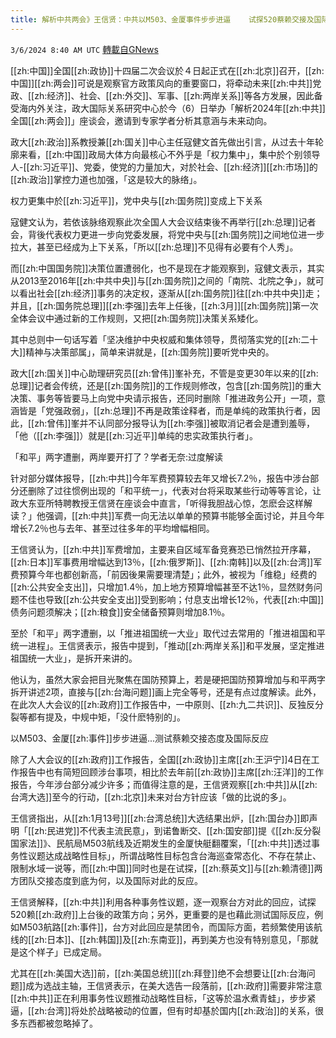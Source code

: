 ```yaml
---
title: 解析中共两会》王信贤：中共以M503、金厦事件步步进逼    试探520蔡赖交接及国际反应
---
```

`3/6/2024 8:40 AM UTC` [轉載自GNews](https://gnews.org/articles/2369993)

[[zh:中国]]全国[[zh:政协]]十四届二次会议於４日起正式在[[zh:北京]]召开，[[zh:中国]][[zh:两会]]可说是观察官方政策风向的重要窗口，将牵动未来[[zh:中共]]党政、[[zh:经济]]、社会、[[zh:外交]]、军事、[[zh:两岸关系]]等各方发展，因此备受海内外关注，政大国际关系研究中心於今（6）日举办「解析2024年[[zh:中共]]全国[[zh:两会]]」座谈会，邀请到专家学者分析其意涵与未来动向。

政大[[zh:政治]]系教授兼[[zh:国关]]中心主任寇健文首先做出引言，从过去十年轮廓来看，[[zh:中国]]政局大体方向最核心不外乎是「权力集中」，集中於个别领导人-[[zh:习近平]]、党委，使党的力量加大，对於社会、[[zh:经济]][[zh:市场]]的[[zh:政治]]掌控力道也加强，「这是较大的脉络」。

权力更集中於[[zh:习近平]]，党中央与[[zh:国务院]]变成上下关系

寇健文认为，若依该脉络观察此次全国人大会议结束後不再举行[[zh:总理]]记者会，背後代表权力更进一步向党委发展，将党中央与[[zh:国务院]]之间地位进一步拉大，甚至已经成为上下关系，「所以[[zh:总理]]不见得有必要有个人秀」。

而[[zh:中国国务院]]决策位置遭弱化，也不是现在才能观察到，寇健文表示，其实从2013至2016年[[zh:中共中央]]与[[zh:国务院]]之间的「南院、北院之争」，就可以看出社会[[zh:经济]]事务的决定权，逐渐从[[zh:国务院]]往[[zh:中共中央]]走；并且，[[zh:国务院总理]][[zh:李强]]去年上任後，[[zh:3月]][[zh:国务院]]第一次全体会议中通过新的工作规则，又把[[zh:国务院]]决策关系矮化。

其中总则中一句话写着「坚决维护中央权威和集体领导，贯彻落实党的[[zh:二十大]]精神与决策部属」，简单来讲就是，[[zh:国务院]]要听党中央的。

政大[[zh:国关]]中心助理研究员[[zh:曾伟]]峯补充，不管是变更30年以来的[[zh:总理]]记者会传统，还是[[zh:国务院]]的工作规则修改，包含[[zh:国务院]]的重大决策、事务等皆要马上向党中央请示报告，还同时删除「推进政务公开」一项，意涵皆是「党强政弱」，[[zh:总理]]不再是政策诠释者，而是单纯的政策执行者，因此，[[zh:曾伟]]峯并不认同部分报导认为[[zh:李强]]被取消记者会是遭到羞辱，「他（[[zh:李强]]）就是[[zh:习近平]]单纯的忠实政策执行者」。

「和平」两字遭删，两岸要开打了？学者无奈:过度解读

针对部分媒体报导，[[zh:中共]]今年军费预算较去年又增长7.2％，报告中涉台部分还删除了过往惯例出现的「和平统一」，代表对台将采取某些行动等等言论，让政大东亚所特聘教授王信贤在座谈会中直言，「听得我胆战心惊，怎麽会这样解读？」他强调，[[zh:中共]]军费一向无法以单单的预算书能够全面讨论，并且今年增长7.2％也与去年、甚至过往多年的平均增幅相同。

王信贤认为，[[zh:中共]]军费增加，主要来自区域军备竞赛恐已悄然拉开序幕，[[zh:日本]]军事费用增幅达到13％，[[zh:俄罗斯]]、[[zh:南韩]]以及[[zh:台湾]]军费预算今年也都创新高，「前因後果需要理清楚」；此外，被视为「维稳」经费的[[zh:公共安全支出]]，只增加1.4％，加上地方预算增幅甚至不达1％，显然财务问题不佳也导致[[zh:公共安全支出]]受到影响；付息支出增长12％，代表[[zh:中国]]债务问题须解决；[[zh:粮食]]安全储备预算则增加8.1％。

至於「和平」两字遭删，以「推进祖国统一大业」取代过去常用的「推进祖国和平统一进程」。王信贤表示，报告中提到，「推动[[zh:两岸关系]]和平发展，坚定推进祖国统一大业」，是拆开来讲的。

他认为，虽然大家会把目光聚焦在国防预算上，若是硬把国防预算增加与和平两字拆开讲述2项，直接与[[zh:台海问题]]画上完全等号，还是有点过度解读。此外，在此次人大会议的[[zh:政府]]工作报告中，一中原则、[[zh:九二共识]]、反独反分裂等都有提及，中规中矩，「没什麽特别的」。

以M503、金厦[[zh:事件]]步步进逼...测试蔡赖交接态度及国际反应

除了人大会议的[[zh:政府]]工作报告，全国[[zh:政协]]主席[[zh:王沪宁]]4日在工作报告中也有简短回顾涉台事项，相比於去年前[[zh:政协]]主席[[zh:汪洋]]的工作报告，今年涉台部分减少许多；而值得注意的是，王信贤观察[[zh:中共]]从[[zh:台湾大选]]至今的行动，[[zh:北京]]未来对台方针应该「做的比说的多」。

王信贤指出，从[[zh:1月13号]][[zh:台湾总统]]大选结果出炉，[[zh:国台办]]即声明「[[zh:民进党]]不代表主流民意」，到诺鲁断交、[[zh:国安部]]提《[[zh:反分裂国家法]]》、民航局M503航线及近期发生的金厦快艇翻覆案，「[[zh:中共]]透过事务性议题达成战略性目标」，所谓战略性目标包含台海巡查常态化、不存在禁止、限制水域一说等，而[[zh:中国]]同时也是在试探，[[zh:蔡英文]]与[[zh:赖清德]]两方团队交接态度到底为何，以及国际对此的反应。

王信贤解释，[[zh:中共]]利用各种事务性议题，逐一观察台方对此的回应，试探520赖[[zh:政府]]上台後的政策方向；另外，更重要的是也藉此测试国际反应，例如M503航路[[zh:事件]]，台方对此回应是禁团令，而国际方面，若频繁使用该航线的[[zh:日本]]、[[zh:韩国]]及[[zh:东南亚]]，再到美方也没有特别意见，「那就是这个样子」已成定局。

尤其在[[zh:美国大选]]前，[[zh:美国总统]][[zh:拜登]]绝不会想要让[[zh:台海问题]]成为选战主轴，王信贤表示，在美大选告一段落前，[[zh:政府]]需要非常注意[[zh:中共]]正在利用事务性议题推动战略性目标，「这等於温水煮青蛙」，步步紧逼，[[zh:台湾]]将处於战略被动的位置，但有时却基於国内[[zh:政治]]的关系，很多东西都被忽略掉了。
